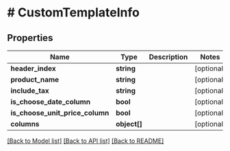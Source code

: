# # CustomTemplateInfo

## Properties

Name | Type | Description | Notes
------------ | ------------- | ------------- | -------------
**header_index** | **string** |  | [optional]
**product_name** | **string** |  | [optional]
**include_tax** | **string** |  | [optional]
**is_choose_date_column** | **bool** |  | [optional]
**is_choose_unit_price_column** | **bool** |  | [optional]
**columns** | **object[]** |  | [optional]

[[Back to Model list]](../../README.md#models) [[Back to API list]](../../README.md#endpoints) [[Back to README]](../../README.md)
